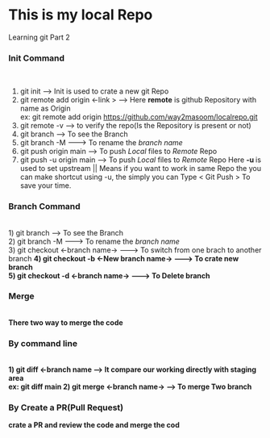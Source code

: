 # This is my local Repo <br>
Learning git Part 2 <br>

<h3> Init Command </h3> <br>

1) git init        --> Init is used to crate a new git Repo <br>
2) git remote add origin <-link >    --> Here <b> remote</b> is github Repository with name as Origin <br>
   ex: git remote add origin https://github.com/way2masoom/localrepo.git </br>
3) git remote -v        --> to verify the repo(Is the Repository is present or not) <br>
4) git branch           --> To see the Branch <br>
5) git branch -M <Name>  ---> To rename the <i>branch name</i> </br>
6) git push origin main  --> To push <i>Local</i> files to <i>Remote</i> Repo <br>
6) git push -u origin main  --> To push <i>Local</i> files to <i>Remote</i> Repo Here <b> -u </b> is used to set upstream || Means if you want to work in same Repo the you can make shortcut using -u, the simply you can Type < Git Push > To save your time. <br>


<h3> Branch Command </h3> <br>
1) git branch           --> To see the Branch <br>
2) git branch -M <Name>  ---> To rename the <i>branch name</i> </br>
3) git checkout <-branch name->  ---> To switch from one brach to another branch <b>
4) git checkout -b <-New branch name-> ---> To crate new branch <br>
5) git checkout -d <-branch name-> ---> To Delete branch <br>

<h3> Merge </h3> <br>
There two way to merge the code <br>

<h3> By command line</h3> <br>
1) git diff <-branch name --> It compare our working directly with staging area </br>
ex: git diff main
2) git merge <-branch name->   --> To merge Two branch <br>

<h3> By Create a PR(Pull Request)</h3>
crate a PR and review the code and merge the cod <br>
